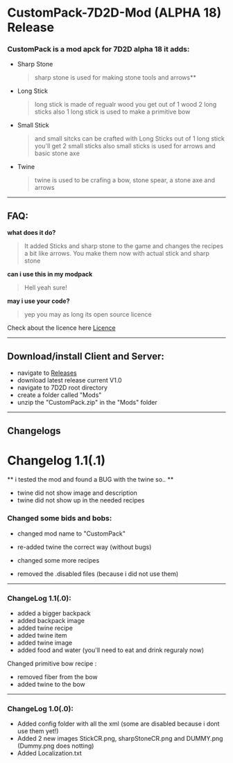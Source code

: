 # CustomPack-7D2D-Mod (ALPHA 18) Release

### CustomPack is a mod apck for 7D2D alpha 18 it adds:

- Sharp Stone
   > sharp stone is used for making stone tools and arrows**
- Long Stick
  > long stick is made of regualr wood you get out of 1 wood 2 long sticks also
1 long stick is used to make a primitive bow
- Small Stick
    >and small sitcks can be crafted with Long Sticks out of 1 long stick you'll get 2 small sticks also small sticks
is used for arrows and basic stone axe
- Twine
   > twine is used to be crafing a bow, stone spear, a stone axe and arrows


---

## FAQ:
**what does it do?**

> It added Sticks and sharp stone to the game and changes the recipes a bit like arrows.
You make them now with actual stick and sharp stone 

**can i use this in my modpack**

> Hell yeah sure!

**may i use your code?**

> yep you may as long its open source licence

Check about the licence here [Licence](https://nl.wikipedia.org/wiki/GNU_General_Public_License)

---

## Download/install Client and Server:
- navigate to [Releases](https://github.com/gamingoninsulin/CustomPack/releases)
- download latest release current V1.0
- navigate to 7D2D root directory
- create a folder called "Mods"
- unzip the "CustomPack.zip" in the "Mods" folder

---

## Changelogs

# Changelog 1.1(.1)
** i tested the mod and found a BUG with the twine so.. **
- twine did not show image and description
- twine did not show up in the needed recipes

### Changed some bids and bobs:
- changed mod name to "CustomPack"
- re-added twine the correct way (without bugs)
- changed some more recipes

- removed the .disabled files (because i did not use them)

---

### ChangeLog 1.1(.0):
- added a bigger backpack
- added backpack image
- added twine recipe
- added twine item
- added twine image
- added food and water (you'll need to eat and drink reguraly now)

Changed primitive bow recipe :
- removed fiber from the bow
- added twine to the bow

---

###  ChangeLog 1.0(.0):
  - Added config folder with all the xml (some are disabled because i dont use them yet!)
  - Added 2 new images StickCR.png, sharpStoneCR.png and DUMMY.png (Dummy.png does notting)
  - Added Localization.txt
